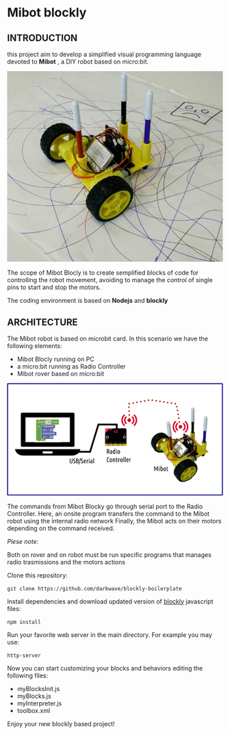 # Mibot blockly

## INTRODUCTION

this project aim to develop a simplified visual programming language devoted to **Mibot** , a DIY robot based on micro:bit.

![Mibot](mibot.jpg)

The scope of Mibot Blocly is to create semplified blocks of code for controlling the robot movement, avoiding to manage the control of single pins to start and stop the motors.

The coding environment is based on **Nodejs** and **blockly**

## ARCHITECTURE


The Mibot robot is based on microbit card. In this scenario we have the following elements:

- Mibot Blocly running on PC
- a micro:bit running as Radio Controller  
- Mibot rover based on micro:bit


![Architecture](mibotArch.png)

The commands from Mibot Blocky go through serial port to the Radio Controller. Here, an onsite program transfers the command  to the Mibot robot using the internal  radio network
Finally, the Mibot acts on their motors depending on the command received.

_Plese note:_

Both on rover and on robot must be run specific programs that manages radio trasmissions and the motors actions

Clone this repository:

```
git clone https://github.com/darkwave/blockly-boilerplate
```

Install dependencies and download updated version of [blockly](https://github.com/google/blockly) javascript files:

```
npm install
```

Run your favorite web server in the main directory. For example you may use:

```
http-server
```

Now you can start customizing your blocks and behaviors editing the following files:

* myBlocksInit.js
* myBlocks.js
* myInterpreter.js
* toolbox.xml

Enjoy your new blockly based project!
